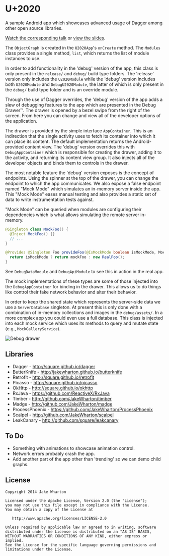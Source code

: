 U+2020
======

A sample Android app which showcases advanced usage of Dagger among other open source libraries.

[Watch the corresponding talk][parleys] or [view the slides][slides].

The `ObjectGraph` is created in the `U2020App`'s `onCreate` method. The `Modules` class provides a
single method, `list`, which returns the list of module instances to use.

In order to add functionality in the 'debug' version of the app, this class is only present in the
`release/` and `debug/` build type folders. The 'release' version only includes the `U2020Module` while
the 'debug' version includes both `U2020Module` and `DebugU2020Module`, the latter of which is only
present in the `debug/` build type folder and is an override module.

Through the use of Dagger overrides, the 'debug' version of the app adds a slew of debugging
features to the app which are presented in the Debug Drawer™. The drawer is opened by a bezel
swipe from the right of the screen. From here you can change and view all of the developer options
of the application.

The drawer is provided by the simple interface `AppContainer`. This is an indirection that the
single activity uses to fetch its container into which it can place its content. The default
implementation returns the Android-provided content view. The 'debug' version overrides this with
`DebugAppContainer` which is responsible for creating the drawer, adding it to the activity, and
returning its content view group. It also injects all of the developer objects and binds them to
controls in the drawer.

The most notable feature the 'debug' version exposes is the concept of endpoints. Using the spinner
at the top of the drawer, you can change the endpoint to which the app communicates. We also expose
a false endpoint named "Mock Mode" which simulates an in-memory server inside the app. This "Mock
Mode" eases manual testing and also provides a static set of data to write instrumentation tests
against.

"Mock Mode" can be queried when modules are configuring their dependencies which is what allows
simulating the remote server in-memory.
```java
@Singleton class MockFoo() {
  @Inject MockFoo() {}
  // ...
}
```
```java
@Provides @Singleton Foo provideFoo(@IsMockMode boolean isMockMode, MockFoo mockFoo) {
  return isMockMode ? return mockFoo : new RealFoo();
}
```
See `DebugDataModule` and `DebugApiModule` to see this in action in the real app.

The mock implementations of these types are some of those injected into the `DebugAppContainer` for
binding in the drawer. This allows us to do things like control their fake network behavior and
alter their behavior.

In order to keep the shared state which represents the server-side data we use a `ServerDatabase`
singleton. At present this is only done with a combination of in-memory collections and images in
the `debug/assets/`. In a more complex app you could even use a full database. This class is
injected into each mock service which uses its methods to query and mutate state
(e.g., `MockGalleryService`).

![Debug drawer](u2020.gif)



Libraries
---------

 * Dagger - http://square.github.io/dagger
 * ButterKnife - http://jakewharton.github.io/butterknife
 * Retrofit - http://square.github.io/retrofit
 * Picasso - http://square.github.io/picasso
 * OkHttp - http://square.github.io/okhttp
 * RxJava - https://github.com/ReactiveX/RxJava
 * Timber - http://github.com/JakeWharton/timber
 * Madge - http://github.com/JakeWharton/madge
 * ProcessPhoenix - https://github.com/JakeWharton/ProcessPhoenix
 * Scalpel - http://github.com/JakeWharton/scalpel
 * LeakCanary - http://github.com/square/leakcanary



To Do
-----

 * Something with animations to showcase animation control.
 * Network errors probably crash the app.
 * Add another part of the app other than 'trending' so we can demo child graphs.



License
-------

    Copyright 2014 Jake Wharton

    Licensed under the Apache License, Version 2.0 (the "License");
    you may not use this file except in compliance with the License.
    You may obtain a copy of the License at

       http://www.apache.org/licenses/LICENSE-2.0

    Unless required by applicable law or agreed to in writing, software
    distributed under the License is distributed on an "AS IS" BASIS,
    WITHOUT WARRANTIES OR CONDITIONS OF ANY KIND, either express or implied.
    See the License for the specific language governing permissions and
    limitations under the License.


 [parleys]: http://parleys.com/play/529bde2ce4b0e619540cc3ae
 [slides]: https://speakerdeck.com/jakewharton/android-apps-with-dagger-devoxx-2013
